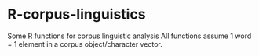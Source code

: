 # R-corpus-linguistics
Some R functions for corpus linguistic analysis
All functions assume 1 word = 1 element in a corpus object/character vector.

